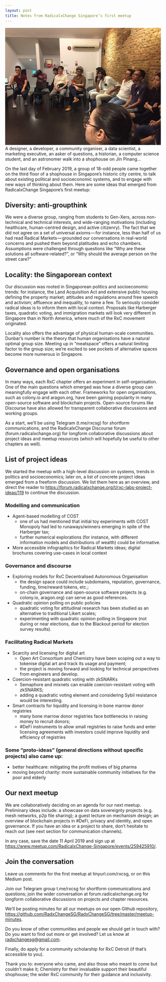 ```yaml
---
layout: post
title: Notes from RadicalxChange Singapore’s first meetup
---
```


![](https://raw.githubusercontent.com/radxchangesg/radxchangesg.github.io/master/images/meetup1.jpg)
A designer, a developer, a community organiser, a data scientist, a marketing executive, an asker of questions, a historian, a computer science student, and an astronomer walk into a shophouse on Jln Pinang…


On the last day of February 2019, a group of 18-odd people came together on the third floor of a shophouse in Singapore’s historic city centre, to talk about existing political and socioeconomic systems, and to engage with new ways of thinking about them. Here are some ideas that emerged from RadicalxChange Singapore’s first meetup:

## Diversity: anti-groupthink

We were a diverse group, ranging from students to Gen-Xers, across non-technical and technical interests, and wide-ranging motivations (including healthcare, human-centred design, and active citizenry). The fact that we did not agree on a set of universal axioms — for instance, less than half of us had read Radical Markets — grounded our conversations in real-world concerns and pushed them beyond platitudes and echo chambers. Assumptions were challenged through questions like “Why are these solutions all software-related?”, or “Why should the average person on the street care?”

## Locality: the Singaporean context

Our discussion was rooted in Singaporean politics and socioeconomic trends: for instance, the Land Acquisition Act and extensive public housing defining the property market; attitudes and regulations around free speech and activism; affluence and inequality, to name a few. To seriously consider radical ideas is to inform them with local context. Proposals like Harberger taxes, quadratic voting, and immigration markets will look very different in Singapore than in North America, where much of the RxC movement originated.

Locality also offers the advantage of physical human-scale communities. Dunbar’s number is the theory that human organisations have a natural optimal group size. Meeting up in “meatspace” offers a natural limiting factor to the group size; we’re excited to see pockets of alternative spaces become more numerous in Singapore.

## Governance and open organisations

In many ways, each RxC chapter offers an experiment in self-organisation. One of the main questions which emerged was how a diverse group can meaningfully engage with each other. Frameworks for open organisations, such as colony.io and aragon.org, have been gaining popularity in many open-source software and blockchain projects. Open-source forums like Discourse have also allowed for transparent collaborative discussions and working groups.

As a start, we’ll be using Telegram (t.me/rxcsg) for shortform communications, and the RadicalxChange Discourse forum (forum.radicalxchange.org) for longform collaborative discussions about project ideas and meetup resources (which will hopefully be useful to other chapters as well).

## List of project ideas

We started the meetup with a high-level discussion on systems, trends in politics and socioeconomics; later on, a list of concrete project ideas emerged from a freeform discussion. We list them here as an overview, and direct the reader to https://forum.radicalxchange.org/t/rxc-labs-project-ideas/119 to continue the discussion.

### Modelling and communication
- Agent-based modelling of COST
  - one of us had mentioned that initial toy experiments with COST Monopoly had led to runaways/winners emerging in spite of the Harberger tax; 
  - further numerical explorations (for instance, with different information models and distributions of wealth) could be informative.
- More accessible infographics for Radical Markets ideas; digital brochures covering use-cases in local context

### Governance and discourse

- Exploring models for RxC Decentralised Autonomous Organisation
  - the design space could include subdomains, reputation, governance, funding, time/reward tokens, etc.;
  - on-chain governance and open-source software projects (e.g. colony.io, aragon.org) can serve as good references.
- Quadratic opinion polling on public policies
  - quadratic voting for attitudinal research has been studied as an alternative to traditional Likert scales;
  - experimenting with quadratic opinion polling in Singapore (not during or near elections, due to the Blackout period for election survey results).

### Facilitating Radical Markets

- Scarcity and licensing for digital art
  - Open Art Consortium and Chemistry have been scoping out a way to tokenise digital art and track its usage and payment;
  - the project is moving forward and looking for technical perspectives from engineers and develop.
- Coercion-resistant quadratic voting with zkSNARKs 
  - Semaphore and mixnets can enable coercion-resistant voting with zkSNARKS;
  - adding a quadratic voting element and considering Sybil resistance would be interesting.
- Smart contracts for liquidity and licensing in bone marrow donor registries 
  - many bone marrow donor registries face bottlenecks in raising money to recruit donors;
  - #DeFi instruments to allow small registries to raise funds and enter licensing agreements with investors could improve liquidity and efficiency of registries

### Some “proto-ideas” (general directions without specific projects) also came up:

- better healthcare: mitigating the profit motives of big pharma
- moving beyond charity: more sustainable community initiatives for the poor and elderly

## Our next meetup

We are collaboratively deciding on an agenda for our next meetup. Preliminary ideas include: a showcase on data sovereignty projects (e.g. mesh networks, p2p file sharing); a guest lecture on mechanism design; an overview of blockchain projects in #DeFi, privacy and identity, and open governance. If you have an idea or a project to share, don’t hesitate to reach out (see next section for communication channels).

In any case, save the date 11 April 2019 and sign up at https://www.meetup.com/RadicalxChange-Singapore/events/259425910/.


## Join the conversation

Leave us comments for the first meetup at tinyurl.com/rxcsg, or on this Medium post.

Join our Telegram group t.me/rxcsg for shortform communications and questions; join the wider conversation at forum.radicalxchange.org for longform collaborative discussions on projects and chapter resources.

We’ll be posting minutes for all our meetups on our open Github repository, https://github.com/RadxChangeSG/RadxChangeSG/tree/master/meetup-minutes.

Do you know of other communities and people we should get in touch with? Do you want to find out more or get involved? Let us know at radxchangesg@gmail.com.

Finally, do apply for a community scholarship for RxC Detroit (if that’s accessible to you).

Thank you to: everyone who came, and also those who meant to come but couldn’t make it; Chemistry for their invaluable support their beautiful shophouse; the wider RxC community for their guidance and inclusivity.

